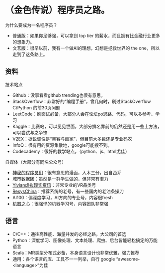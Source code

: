 # （金色传说）程序员之路。

为什么要成为一名程序员？

* 普通版：如果你足够强，可以拿到 top tier 的薪水，而且拥有比金融行业更多的想象力。
* 文艺版：很早以前，我有一个做AI的理想，幻想是拯救世界的 the one，所以走到了这条路上。


## 资料

技术站点

* Github：没事看看github trending也很有意思。
* StackOverflow：非常好的“编程手册”，曾几何时，刷过StackOverflow C/Python 的前30页问题
* LeetCode：刷面试必备，大部分人会在论坛po思路、代码，可以多参考、学习
* Kaggle：比赛站，可以见见世面，大部分排名靠前的仍然还是用一些土方法，可以尝试与之争锋
* V2EX：据说调性是“黑客与画家”，但目前大多数还是专业码农
* InfoQ：很有用的资源集散地，google可能搜不到。
* Codecademy：很好的教学站点。（python、js、html尤佳）


自媒体（大部分有同名公众号）

* [神秘的程序员们](http://blog.xiqiao.info/category/programmers)：很有意思的漫画，入木三分，出自西乔
* 城市数据团：虽然是一群学生做的，但非常有潜力
* [Yivian虚拟现实资讯](https://yivian.com/)：非常专业的VR品类号
* [ResysChina](https://zhuanlan.zhihu.com/resyschina)：推荐系统的老号，有一些国内的老油条操刀
* AI100：偏深度学习，AI方向的专业号，内容很fresh
* [机器之心](http://www.jiqizhixin.com/)：很强悍的机器学习号，内容团队非常强


## 语言


* C/C++：通往高性能、海量并发的必经之路，大公司的首选
* Python：深度学习、图像处理、文本处理、爬虫、后台皆能轻松搞定的万能语言
* Scala：MR类型分布式必备，本身语言设计也非常优雅，强力推荐
* 通用：各个语言的库、工具不一一列举，自行 google “awesome-\<language\>”为佳

